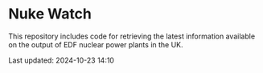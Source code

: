 # Nuke Watch

This repository includes code for retrieving the latest information available on the output of EDF nuclear power plants in the UK.

Last updated: 2024-10-23 14:10